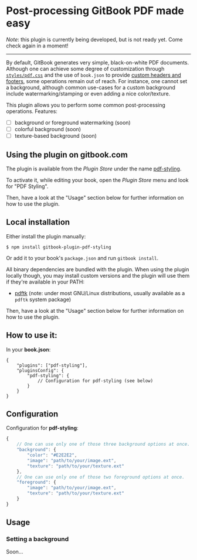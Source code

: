 Post-processing GitBook PDF made easy
=====================================

*Note*: this plugin is currently being developed, but is not ready yet. Come check again in a moment!

---

By default, GitBook generates very simple, black-on-white PDF documents. Although one can achieve some degree of customization through [`styles/pdf.css`](https://help.gitbook.com/styling/book.html) and the use of `book.json` to provide [custom headers and footers](https://help.gitbook.com/format/configuration.html), some operations remain out of reach. For instance, one cannot set a background, although common use-cases for a custom background include watermarking/stamping or even adding a nice color/texture.

This plugin allows you to perform some common post-processing operations. Features:

- [ ] background or foreground watermarking (soon)
- [ ] colorful background (soon)
- [ ] texture-based background (soon)

## Using the plugin on gitbook.com

The plugin is available from the *Plugin Store* under the name [pdf-styling](https://plugins.gitbook.com/plugin/pdf-styling).

To activate it, while editing your book, open the *Plugin Store* menu and look for "PDF Styling".

Then, have a look at the "Usage" section below for further information on how to use the plugin.

## Local installation

Either install the plugin manually:

```
$ npm install gitbook-plugin-pdf-styling
```

Or add it to your book's `package.json` and run `gitbook install`.

All binary dependencies are bundled with the plugin. When using the plugin locally though, you may install custom versions and the plugin will use them if they're available in your PATH:

* [pdftk](https://www.pdflabs.com/tools/pdftk-the-pdf-toolkit/) (note: under most GNU/Linux distributions, usually available as a `pdftk` system package)

Then, have a look at the "Usage" section below for further information on how to use the plugin.

## How to use it:

In your **book.json**:

```
{
    "plugins": ["pdf-styling"],
    "pluginsConfig": {
        "pdf-styling": {
            // Configuration for pdf-styling (see below)
        }
    }
}
```

## Configuration

Configuration for **pdf-styling**:

```js
{
    // One can use only one of those three background options at once.
    "background": {
        "color": "#E2E2E2",
        "image": "path/to/your/image.ext",
        "texture": "path/to/your/texture.ext"
    },
    // One can use only one of those two foreground options at once.
    "foreground": {
        "image": "path/to/your/image.ext",
        "texture": "path/to/your/texture.ext"
    }
}
```

## Usage

### Setting a background

Soon…
